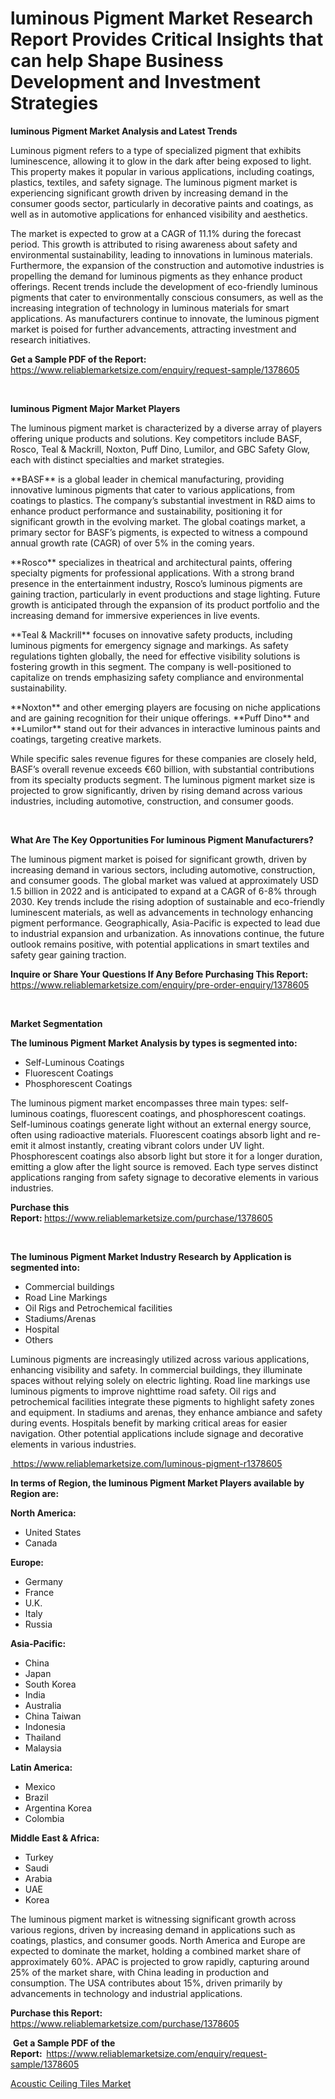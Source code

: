 <p><h1>luminous Pigment Market Research Report Provides Critical Insights that can help Shape Business Development and Investment Strategies</h1></p><p><strong>luminous Pigment Market Analysis and Latest Trends</strong></p>
<p><p>Luminous pigment refers to a type of specialized pigment that exhibits luminescence, allowing it to glow in the dark after being exposed to light. This property makes it popular in various applications, including coatings, plastics, textiles, and safety signage. The luminous pigment market is experiencing significant growth driven by increasing demand in the consumer goods sector, particularly in decorative paints and coatings, as well as in automotive applications for enhanced visibility and aesthetics.</p><p>The market is expected to grow at a CAGR of 11.1% during the forecast period. This growth is attributed to rising awareness about safety and environmental sustainability, leading to innovations in luminous materials. Furthermore, the expansion of the construction and automotive industries is propelling the demand for luminous pigments as they enhance product offerings. Recent trends include the development of eco-friendly luminous pigments that cater to environmentally conscious consumers, as well as the increasing integration of technology in luminous materials for smart applications. As manufacturers continue to innovate, the luminous pigment market is poised for further advancements, attracting investment and research initiatives.</p></p>
<p><strong>Get a Sample PDF of the Report:&nbsp;</strong> <a href="https://www.reliablemarketsize.com/enquiry/request-sample/1378605?utm_campaign=3205&utm_medium=2&utm_source=Github&utm_content=ia&utm_term=31032025&utm_id=luminous-pigment">https://www.reliablemarketsize.com/enquiry/request-sample/1378605</a></p>
<p>&nbsp;</p>
<p><strong>luminous Pigment Major Market Players</strong></p>
<p><p>The luminous pigment market is characterized by a diverse array of players offering unique products and solutions. Key competitors include BASF, Rosco, Teal & Mackrill, Noxton, Puff Dino, Lumilor, and GBC Safety Glow, each with distinct specialties and market strategies.</p><p>**BASF** is a global leader in chemical manufacturing, providing innovative luminous pigments that cater to various applications, from coatings to plastics. The company’s substantial investment in R&D aims to enhance product performance and sustainability, positioning it for significant growth in the evolving market. The global coatings market, a primary sector for BASF’s pigments, is expected to witness a compound annual growth rate (CAGR) of over 5% in the coming years.</p><p>**Rosco** specializes in theatrical and architectural paints, offering specialty pigments for professional applications. With a strong brand presence in the entertainment industry, Rosco’s luminous pigments are gaining traction, particularly in event productions and stage lighting. Future growth is anticipated through the expansion of its product portfolio and the increasing demand for immersive experiences in live events.</p><p>**Teal & Mackrill** focuses on innovative safety products, including luminous pigments for emergency signage and markings. As safety regulations tighten globally, the need for effective visibility solutions is fostering growth in this segment. The company is well-positioned to capitalize on trends emphasizing safety compliance and environmental sustainability.</p><p>**Noxton** and other emerging players are focusing on niche applications and are gaining recognition for their unique offerings. **Puff Dino** and **Lumilor** stand out for their advances in interactive luminous paints and coatings, targeting creative markets.</p><p>While specific sales revenue figures for these companies are closely held, BASF’s overall revenue exceeds €60 billion, with substantial contributions from its specialty products segment. The luminous pigment market size is projected to grow significantly, driven by rising demand across various industries, including automotive, construction, and consumer goods.</p></p>
<p>&nbsp;</p>
<p><strong>What Are The Key Opportunities For luminous Pigment Manufacturers?</strong></p>
<p><p>The luminous pigment market is poised for significant growth, driven by increasing demand in various sectors, including automotive, construction, and consumer goods. The global market was valued at approximately USD 1.5 billion in 2022 and is anticipated to expand at a CAGR of 6-8% through 2030. Key trends include the rising adoption of sustainable and eco-friendly luminescent materials, as well as advancements in technology enhancing pigment performance. Geographically, Asia-Pacific is expected to lead due to industrial expansion and urbanization. As innovations continue, the future outlook remains positive, with potential applications in smart textiles and safety gear gaining traction.</p></p>
<p><strong>Inquire or Share Your Questions If Any Before Purchasing This Report:</strong> <a href="https://www.reliablemarketsize.com/enquiry/pre-order-enquiry/1378605?utm_campaign=3205&utm_medium=2&utm_source=Github&utm_content=ia&utm_term=31032025&utm_id=luminous-pigment">https://www.reliablemarketsize.com/enquiry/pre-order-enquiry/1378605</a></p>
<p>&nbsp;</p>
<p><strong>Market Segmentation</strong></p>
<p><strong>The luminous Pigment Market Analysis by types is segmented into:</strong></p>
<p><ul><li>Self-Luminous Coatings</li><li>Fluorescent Coatings</li><li>Phosphorescent Coatings</li></ul></p>
<p><p>The luminous pigment market encompasses three main types: self-luminous coatings, fluorescent coatings, and phosphorescent coatings. Self-luminous coatings generate light without an external energy source, often using radioactive materials. Fluorescent coatings absorb light and re-emit it almost instantly, creating vibrant colors under UV light. Phosphorescent coatings also absorb light but store it for a longer duration, emitting a glow after the light source is removed. Each type serves distinct applications ranging from safety signage to decorative elements in various industries.</p></p>
<p><strong>Purchase this Report:&nbsp;</strong><a href="https://www.reliablemarketsize.com/purchase/1378605?utm_campaign=3205&utm_medium=2&utm_source=Github&utm_content=ia&utm_term=31032025&utm_id=luminous-pigment">https://www.reliablemarketsize.com/purchase/1378605</a></p>
<p>&nbsp;</p>
<p><strong>The luminous Pigment Market Industry Research by Application is segmented into:</strong></p>
<p><ul><li>Commercial buildings</li><li>Road Line Markings</li><li>Oil Rigs and Petrochemical facilities</li><li>Stadiums/Arenas</li><li>Hospital</li><li>Others</li></ul></p>
<p><p>Luminous pigments are increasingly utilized across various applications, enhancing visibility and safety. In commercial buildings, they illuminate spaces without relying solely on electric lighting. Road line markings use luminous pigments to improve nighttime road safety. Oil rigs and petrochemical facilities integrate these pigments to highlight safety zones and equipment. In stadiums and arenas, they enhance ambiance and safety during events. Hospitals benefit by marking critical areas for easier navigation. Other potential applications include signage and decorative elements in various industries.</p></p>
<p><a href="https://www.reliablemarketsize.com/luminous-pigment-r1378605?utm_campaign=3205&utm_medium=2&utm_source=Github&utm_content=ia&utm_term=31032025&utm_id=luminous-pigment">&nbsp;https://www.reliablemarketsize.com/luminous-pigment-r1378605</a></p>
<p><strong>In terms of Region, the luminous Pigment Market Players available by Region are:</strong></p>
<p>
    <p> <strong> North America: </strong>
        <ul>
            <li>United States</li>
            <li>Canada</li>
        </ul>
        </p> 
    <p> <strong> Europe: </strong>
        <ul>
            <li>Germany</li>
            <li>France</li>
            <li>U.K.</li>
            <li>Italy</li>
            <li>Russia</li>
        </ul>
        </p> 
    <p> <strong> Asia-Pacific: </strong>
        <ul>
            <li>China</li>
            <li>Japan</li>
            <li>South Korea</li>
            <li>India</li>
            <li>Australia</li>
            <li>China Taiwan</li>
            <li>Indonesia</li>
            <li>Thailand</li>
            <li>Malaysia</li>
        </ul>
        </p> 
    <p> <strong> Latin America: </strong>
        <ul>
            <li>Mexico</li>
            <li>Brazil</li>
            <li>Argentina Korea</li>
            <li>Colombia</li>
        </ul>
        </p> 
    <p> <strong> Middle East & Africa: </strong>
        <ul>
            <li>Turkey</li>
            <li>Saudi</li>
            <li>Arabia</li>
            <li>UAE</li>
            <li>Korea</li>
        </ul>
    </p>
    </p>
<p><p>The luminous pigment market is witnessing significant growth across various regions, driven by increasing demand in applications such as coatings, plastics, and consumer goods. North America and Europe are expected to dominate the market, holding a combined market share of approximately 60%. APAC is projected to grow rapidly, capturing around 25% of the market share, with China leading in production and consumption. The USA contributes about 15%, driven primarily by advancements in technology and industrial applications.</p></p>
<p><strong>Purchase this Report: </strong><a href="https://www.reliablemarketsize.com/purchase/1378605?utm_campaign=3205&utm_medium=2&utm_source=Github&utm_content=ia&utm_term=31032025&utm_id=luminous-pigment">https://www.reliablemarketsize.com/purchase/1378605</a></p>
<p>&nbsp;<strong>Get a Sample PDF of the Report:&nbsp;&nbsp;</strong><a href="https://www.reliablemarketsize.com/enquiry/request-sample/1378605?utm_campaign=3205&utm_medium=2&utm_source=Github&utm_content=ia&utm_term=31032025&utm_id=luminous-pigment">https://www.reliablemarketsize.com/enquiry/request-sample/1378605</a></p>
<p><strong></strong></p>
<p><p><a href="https://github.com/shrebasokib/Market-Research-Report-List-1/blob/main/acoustic-ceiling-tiles-market.md?utm_campaign=3205&utm_medium=2&utm_source=Github&utm_content=ia&utm_term=31032025&utm_id=luminous-pigment">Acoustic Ceiling Tiles Market</a></p></p>